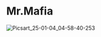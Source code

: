 # Mr.Mafia
![Picsart_25-01-04_04-58-40-253](https://github.com/user-attachments/assets/fd69dc58-6ad6-4a24-9013-49a32c9a26b3)

